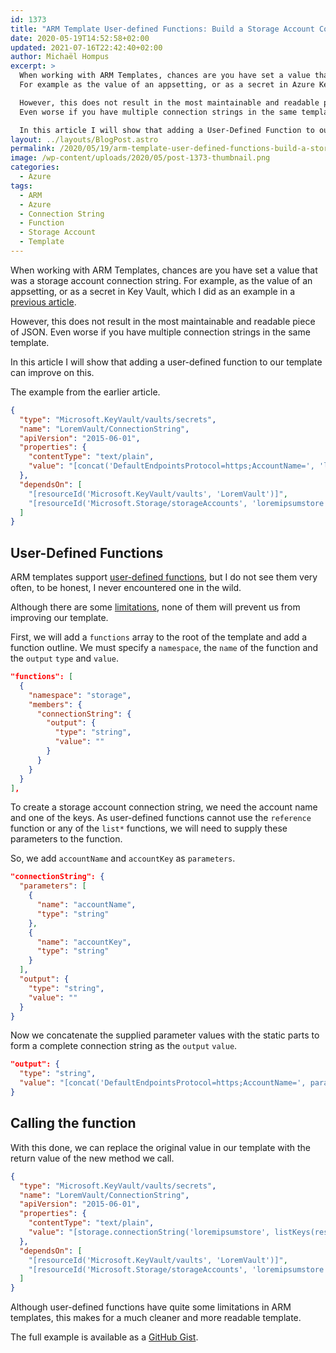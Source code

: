 ```yaml
---
id: 1373
title: "ARM Template User-defined Functions: Build a Storage Account Connection String"
date: 2020-05-19T14:52:58+02:00
updated: 2021-07-16T22:42:40+02:00
author: Michaël Hompus
excerpt: >
  When working with ARM Templates, chances are you have set a value that was a Storage Account Connection String.
  For example as the value of an appsetting, or as a secret in Azure Key Vault, which I did as an example in a previous blog post.

  However, this does not result in the most maintainable and readable piece of JSON.
  Even worse if you have multiple connection strings in the same template.

  In this article I will show that adding a User-Defined Function to our template can improve on this.
layout: ../layouts/BlogPost.astro
permalink: /2020/05/19/arm-template-user-defined-functions-build-a-storage-account-connection-string/
image: /wp-content/uploads/2020/05/post-1373-thumbnail.png
categories:
  - Azure
tags:
  - ARM
  - Azure
  - Connection String
  - Function
  - Storage Account
  - Template
---
```


When working with ARM Templates, chances are you have set a value that was a storage account connection string.
For example, as the value of an appsetting, or as a secret in Key Vault,
which I did as an example in a [previous article](/2017/03/20/add-secrets-to-your-azure-key-vault-using-arm-templates).

However, this does not result in the most maintainable and readable piece of JSON.
Even worse if you have multiple connection strings in the same template.

In this article I will show that adding a user-defined function to our template can improve on this.

<!--more-->

The example from the earlier article.

```json {7}
{
  "type": "Microsoft.KeyVault/vaults/secrets",
  "name": "LoremVault/ConnectionString",
  "apiVersion": "2015-06-01",
  "properties": {
    "contentType": "text/plain",
    "value": "[concat('DefaultEndpointsProtocol=https;AccountName=', 'loremipsumstore', ';AccountKey=', listKeys(resourceId('Microsoft.Storage/storageAccounts', 'loremipsumstore'), '2019-06-01').keys[0].value, ';EndpointSuffix=core.windows.net')]"
  },
  "dependsOn": [
    "[resourceId('Microsoft.KeyVault/vaults', 'LoremVault')]",
    "[resourceId('Microsoft.Storage/storageAccounts', 'loremipsumstore')]"
  ]
}
```

## User-Defined Functions

ARM templates support [user-defined functions](https://learn.microsoft.com/azure/azure-resource-manager/templates/user-defined-functions),
but I do not see them very often, to be honest, I never encountered one in the wild.

Although there are some [limitations](https://learn.microsoft.com/azure/azure-resource-manager/templates/user-defined-functions#limitations),
none of them will prevent us from improving our template.

First, we will add a `functions` array to the root of the template and add a function outline.
We must specify a `namespace`, the `name` of the function and the `output` `type` and `value`.

```json
"functions": [
  {
    "namespace": "storage",
    "members": {
      "connectionString": {
        "output": {
          "type": "string",
          "value": ""
        }
      }
    }
  }
],
```

To create a storage account connection string, we need the account name and one of the keys.
As user-defined functions cannot use the `reference` function or any of the `list*` functions,
we will need to supply these parameters to the function.

So, we add `accountName` and `accountKey` as `parameters`.

```json {2-11}
"connectionString": {
  "parameters": [
    {
      "name": "accountName",
      "type": "string"
    },
    {
      "name": "accountKey",
      "type": "string"
    }
  ],
  "output": {
    "type": "string",
    "value": ""
  }
}
```

Now we concatenate the supplied parameter values with the static parts to form a complete connection string as the `output` `value`.

```json {3}
"output": {
  "type": "string",
  "value": "[concat('DefaultEndpointsProtocol=https;AccountName=', parameters('accountName'), ';AccountKey=', parameters('accountKey'), ';EndpointSuffix=core.windows.net')]"
}
```

## Calling the function

With this done, we can replace the original value in our template with the return value of the new method we call.

```json {7}
{
  "type": "Microsoft.KeyVault/vaults/secrets",
  "name": "LoremVault/ConnectionString",
  "apiVersion": "2015-06-01",
  "properties": {
    "contentType": "text/plain",
    "value": "[storage.connectionString('loremipsumstore', listKeys(resourceId('Microsoft.Storage/storageAccounts', 'loremipsumstore'), '2019-06-01').keys[0].value)]"
  },
  "dependsOn": [
    "[resourceId('Microsoft.KeyVault/vaults', 'LoremVault')]",
    "[resourceId('Microsoft.Storage/storageAccounts', 'loremipsumstore')]"
  ]
}
```

Although user-defined functions have quite some limitations in ARM templates,
this makes for a much cleaner and more readable template.

The full example is available as a
[GitHub Gist](https://gist.github.com/eNeRGy164/4daa1ac3d7a383074f19fcb6202d14ef).
